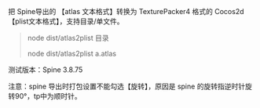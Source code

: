 把 Spine导出的 【atlas 文本格式】转换为 TexturePacker4 格式的 Cocos2d 【plist文本格式】，支持目录/单文件。

> node dist/atlas2plist 目录
>
> node dist/atlas2plist a.atlas

测试版本：Spine 3.8.75

注意：spine 导出时打包设置不能勾选【旋转】，原因是 spine 的旋转指逆时针旋转90°，tp中为顺时针。